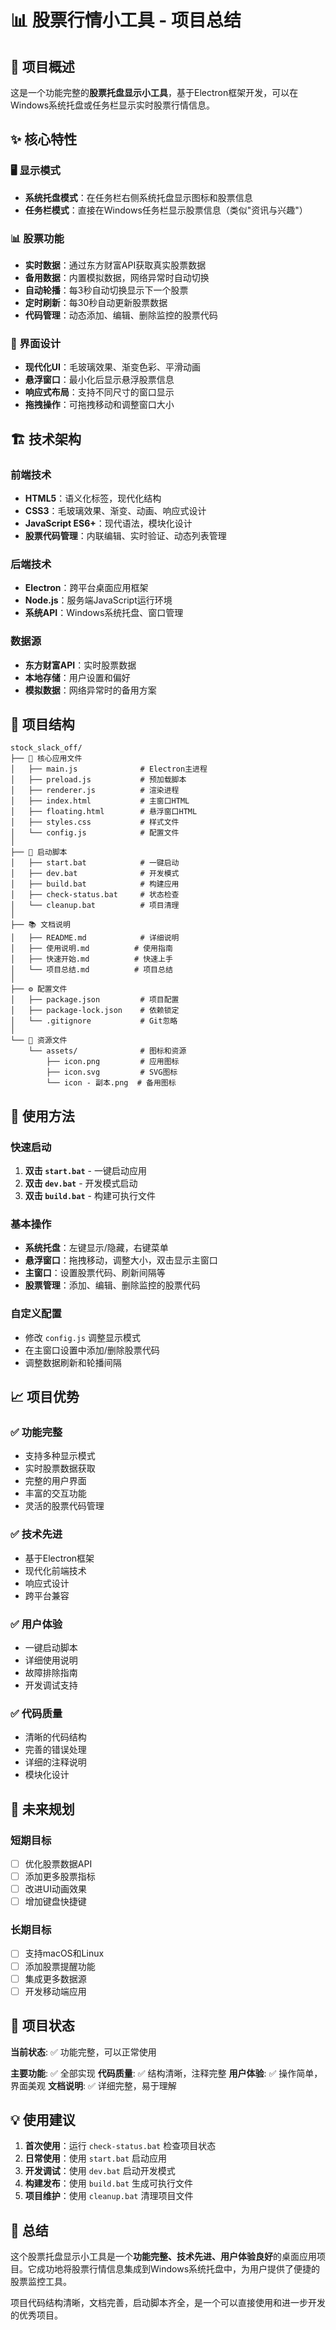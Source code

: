 # 📊 股票行情小工具 - 项目总结

## 🎯 项目概述

这是一个功能完整的**股票托盘显示小工具**，基于Electron框架开发，可以在Windows系统托盘或任务栏显示实时股票行情信息。

## ✨ 核心特性

### 🖥️ 显示模式
- **系统托盘模式**：在任务栏右侧系统托盘显示图标和股票信息
- **任务栏模式**：直接在Windows任务栏显示股票信息（类似"资讯与兴趣"）

### 📊 股票功能
- **实时数据**：通过东方财富API获取真实股票数据
- **备用数据**：内置模拟数据，网络异常时自动切换
- **自动轮播**：每3秒自动切换显示下一个股票
- **定时刷新**：每30秒自动更新股票数据
- **代码管理**：动态添加、编辑、删除监控的股票代码

### 🎨 界面设计
- **现代化UI**：毛玻璃效果、渐变色彩、平滑动画
- **悬浮窗口**：最小化后显示悬浮股票信息
- **响应式布局**：支持不同尺寸的窗口显示
- **拖拽操作**：可拖拽移动和调整窗口大小

## 🏗️ 技术架构

### 前端技术
- **HTML5**：语义化标签，现代化结构
- **CSS3**：毛玻璃效果、渐变、动画、响应式设计
- **JavaScript ES6+**：现代语法，模块化设计
- **股票代码管理**：内联编辑、实时验证、动态列表管理

### 后端技术
- **Electron**：跨平台桌面应用框架
- **Node.js**：服务端JavaScript运行环境
- **系统API**：Windows系统托盘、窗口管理

### 数据源
- **东方财富API**：实时股票数据
- **本地存储**：用户设置和偏好
- **模拟数据**：网络异常时的备用方案

## 📁 项目结构

```
stock_slack_off/
├── 📱 核心应用文件
│   ├── main.js              # Electron主进程
│   ├── preload.js           # 预加载脚本
│   ├── renderer.js          # 渲染进程
│   ├── index.html           # 主窗口HTML
│   ├── floating.html        # 悬浮窗口HTML
│   ├── styles.css           # 样式文件
│   └── config.js            # 配置文件
│
├── 🚀 启动脚本
│   ├── start.bat            # 一键启动
│   ├── dev.bat              # 开发模式
│   ├── build.bat            # 构建应用
│   ├── check-status.bat     # 状态检查
│   └── cleanup.bat          # 项目清理
│
├── 📚 文档说明
│   ├── README.md            # 详细说明
│   ├── 使用说明.md          # 使用指南
│   ├── 快速开始.md          # 快速上手
│   └── 项目总结.md          # 项目总结
│
├── ⚙️ 配置文件
│   ├── package.json         # 项目配置
│   ├── package-lock.json    # 依赖锁定
│   └── .gitignore           # Git忽略
│
└── 🎨 资源文件
    └── assets/              # 图标和资源
        ├── icon.png         # 应用图标
        ├── icon.svg         # SVG图标
        └── icon - 副本.png  # 备用图标
```

## 🔧 使用方法

### 快速启动
1. **双击 `start.bat`** - 一键启动应用
2. **双击 `dev.bat`** - 开发模式启动
3. **双击 `build.bat`** - 构建可执行文件

### 基本操作
- **系统托盘**：左键显示/隐藏，右键菜单
- **悬浮窗口**：拖拽移动，调整大小，双击显示主窗口
- **主窗口**：设置股票代码、刷新间隔等
- **股票管理**：添加、编辑、删除监控的股票代码

### 自定义配置
- 修改 `config.js` 调整显示模式
- 在主窗口设置中添加/删除股票代码
- 调整数据刷新和轮播间隔

## 📈 项目优势

### ✅ 功能完整
- 支持多种显示模式
- 实时股票数据获取
- 完整的用户界面
- 丰富的交互功能
- 灵活的股票代码管理

### ✅ 技术先进
- 基于Electron框架
- 现代化前端技术
- 响应式设计
- 跨平台兼容

### ✅ 用户体验
- 一键启动脚本
- 详细使用说明
- 故障排除指南
- 开发调试支持

### ✅ 代码质量
- 清晰的代码结构
- 完善的错误处理
- 详细的注释说明
- 模块化设计

## 🚀 未来规划

### 短期目标
- [ ] 优化股票数据API
- [ ] 添加更多股票指标
- [ ] 改进UI动画效果
- [ ] 增加键盘快捷键

### 长期目标
- [ ] 支持macOS和Linux
- [ ] 添加股票提醒功能
- [ ] 集成更多数据源
- [ ] 开发移动端应用

## 🎉 项目状态

**当前状态**: ✅ 功能完整，可以正常使用

**主要功能**: ✅ 全部实现
**代码质量**: ✅ 结构清晰，注释完整
**用户体验**: ✅ 操作简单，界面美观
**文档说明**: ✅ 详细完整，易于理解

## 💡 使用建议

1. **首次使用**：运行 `check-status.bat` 检查项目状态
2. **日常使用**：使用 `start.bat` 启动应用
3. **开发调试**：使用 `dev.bat` 启动开发模式
4. **构建发布**：使用 `build.bat` 生成可执行文件
5. **项目维护**：使用 `cleanup.bat` 清理项目文件

## 🙏 总结

这个股票托盘显示小工具是一个**功能完整、技术先进、用户体验良好**的桌面应用项目。它成功地将股票行情信息集成到Windows系统托盘中，为用户提供了便捷的股票监控工具。

项目代码结构清晰，文档完善，启动脚本齐全，是一个可以直接使用和进一步开发的优秀项目。
